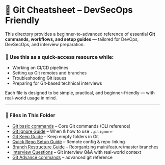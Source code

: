 # 🧰 Git Cheatsheet – DevSecOps Friendly

This directory provides a beginner-to-advanced reference of essential **Git commands, workflows, and setup guides** — tailored for DevOps, DevSecOps, and interview preparation.

### 📌 Use this as a quick-access resource while:
- Working on CI/CD pipelines
- Setting up Git remotes and branches
- Troubleshooting Git issues
- Preparing for Git-based technical interviews


Each file is designed to be simple, practical, and beginner-friendly — with real-world usage in mind.

---

### 📂 Files in This Folder

- [Git basic commands](./git-commands.md) – Core Git commands (CLI reference)
- [Git Ignore Guide](./gitignore-guide.md) – When & how to use `.gitignore`
- [Git Keep Guide](./gitkeep-guide.md) – Keep empty folders in Git
- [Quick Repo Setup Guide](./repo-setup-and-remotes.md) – Remote config & repo linking
- [Branch Restructure Guide](./branch-restructure-guide.md) – Reorganizing main/feature/master branches
- [Interview Questions](./interview-qa/git-interview-questions.md) – Git interview Q&A with real-world context
- [Git Advance commands](./advance-commands/git-advance-commands.md) – advanced git reference
